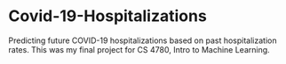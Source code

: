 # Covid-19-Hospitalizations
Predicting future COVID-19 hospitalizations based on past hospitalization rates. This was my final project for CS 4780, Intro to Machine Learning. 
